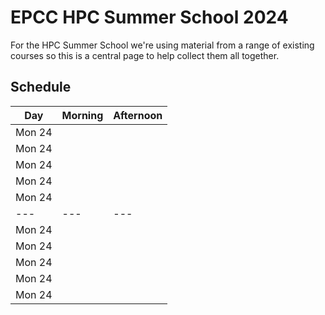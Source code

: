 # EPCC HPC Summer School 2024

For the HPC Summer School we're using material from a range of
existing courses so this is a central page to help collect them all
together.

## Schedule

| Day | Morning | Afternoon |
| --- | ---  | --- |
| Mon 24 | | |
| Mon 24 | | |
| Mon 24 | | |
| Mon 24 | | |
| Mon 24 | | |
| --- | ---  | --- |
| Mon 24 | | |
| Mon 24 | | |
| Mon 24 | | |
| Mon 24 | | |
| Mon 24 | | |

